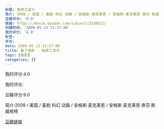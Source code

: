 ```yaml
---
标题: 电焊工波力
简介: 2008 / 美国 / 喜剧 科幻 动画 / 安格斯·麦克莱恩 / 安格斯·麦克莱恩 泰莎·斯威格特
豆瓣评分: '9.0'
链接: https://movie.douban.com/subject/3338821/
创建时间: '2009-05-13 21:57:08'
我的评分: '4.0'
标签:
评论:
date: 2009-05-13 21:57:08
title: 看了电影 - 电焊工波力
tags: [电影]
categories: []
---
```


我的评分:4.0

我的评论:

豆瓣评分:9.0

简介:2008 / 美国 / 喜剧 科幻 动画 / 安格斯·麦克莱恩 / 安格斯·麦克莱恩 泰莎·斯威格特

[豆瓣链接](https://movie.douban.com/subject/3338821/)

